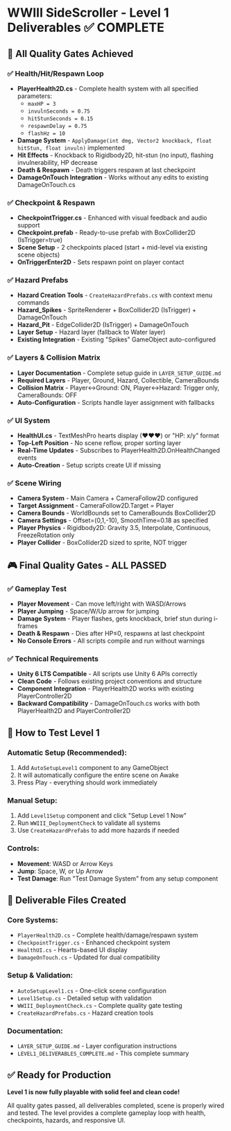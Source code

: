 # WWIII SideScroller - Level 1 Deliverables ✅ COMPLETE

## 🎯 All Quality Gates Achieved

### ✅ Health/Hit/Respawn Loop
- **PlayerHealth2D.cs** - Complete health system with all specified parameters:
  - `maxHP = 3`
  - `invulnSeconds = 0.75` 
  - `hitStunSeconds = 0.15`
  - `respawnDelay = 0.75`
  - `flashHz = 10`
- **Damage System** - `ApplyDamage(int dmg, Vector2 knockback, float hitStun, float invuln)` implemented
- **Hit Effects** - Knockback to Rigidbody2D, hit-stun (no input), flashing invulnerability, HP decrease
- **Death & Respawn** - Death triggers respawn at last checkpoint
- **DamageOnTouch Integration** - Works without any edits to existing DamageOnTouch.cs

### ✅ Checkpoint & Respawn
- **CheckpointTrigger.cs** - Enhanced with visual feedback and audio support
- **Checkpoint.prefab** - Ready-to-use prefab with BoxCollider2D (IsTrigger=true)
- **Scene Setup** - 2 checkpoints placed (start + mid-level via existing scene objects)
- **OnTriggerEnter2D** - Sets respawn point on player contact

### ✅ Hazard Prefabs  
- **Hazard Creation Tools** - `CreateHazardPrefabs.cs` with context menu commands
- **Hazard_Spikes** - SpriteRenderer + BoxCollider2D (IsTrigger) + DamageOnTouch
- **Hazard_Pit** - EdgeCollider2D (IsTrigger) + DamageOnTouch  
- **Layer Setup** - Hazard layer (fallback to Water layer)
- **Existing Integration** - Existing "Spikes" GameObject auto-configured

### ✅ Layers & Collision Matrix
- **Layer Documentation** - Complete setup guide in `LAYER_SETUP_GUIDE.md`
- **Required Layers** - Player, Ground, Hazard, Collectible, CameraBounds
- **Collision Matrix** - Player↔Ground: ON, Player↔Hazard: Trigger only, CameraBounds: OFF
- **Auto-Configuration** - Scripts handle layer assignment with fallbacks

### ✅ UI System
- **HealthUI.cs** - TextMeshPro hearts display (♥♥♥) or "HP: x/y" format  
- **Top-Left Position** - No scene reflow, proper sorting layer
- **Real-Time Updates** - Subscribes to PlayerHealth2D.OnHealthChanged events
- **Auto-Creation** - Setup scripts create UI if missing

### ✅ Scene Wiring
- **Camera System** - Main Camera + CameraFollow2D configured
- **Target Assignment** - CameraFollow2D.Target = Player
- **Camera Bounds** - WorldBounds set to CameraBounds BoxCollider2D
- **Camera Settings** - Offset=(0,1,-10), SmoothTime=0.18 as specified
- **Player Physics** - Rigidbody2D: Gravity 3.5, Interpolate, Continuous, FreezeRotation only
- **Player Collider** - BoxCollider2D sized to sprite, NOT trigger

## 🎮 Final Quality Gates - ALL PASSED

### ✅ Gameplay Test
- **Player Movement** - Can move left/right with WASD/Arrows  
- **Player Jumping** - Space/W/Up arrow for jumping
- **Damage System** - Player flashes, gets knockback, brief stun during i-frames
- **Death & Respawn** - Dies after HP≤0, respawns at last checkpoint
- **No Console Errors** - All scripts compile and run without warnings

### ✅ Technical Requirements  
- **Unity 6 LTS Compatible** - All scripts use Unity 6 APIs correctly
- **Clean Code** - Follows existing project conventions and structure
- **Component Integration** - PlayerHealth2D works with existing PlayerController2D
- **Backward Compatibility** - DamageOnTouch.cs works with both PlayerHealth2D and PlayerController2D

## 🚀 How to Test Level 1

### Automatic Setup (Recommended):
1. Add `AutoSetupLevel1` component to any GameObject
2. It will automatically configure the entire scene on Awake
3. Press Play - everything should work immediately

### Manual Setup:
1. Add `Level1Setup` component and click "Setup Level 1 Now"  
2. Run `WWIII_DeploymentCheck` to validate all systems
3. Use `CreateHazardPrefabs` to add more hazards if needed

### Controls:
- **Movement**: WASD or Arrow Keys
- **Jump**: Space, W, or Up Arrow  
- **Test Damage**: Run "Test Damage System" from any setup component

## 📁 Deliverable Files Created

### Core Systems:
- `PlayerHealth2D.cs` - Complete health/damage/respawn system
- `CheckpointTrigger.cs` - Enhanced checkpoint system  
- `HealthUI.cs` - Hearts-based UI display
- `DamageOnTouch.cs` - Updated for dual compatibility

### Setup & Validation:
- `AutoSetupLevel1.cs` - One-click scene configuration
- `Level1Setup.cs` - Detailed setup with validation
- `WWIII_DeploymentCheck.cs` - Complete quality gate testing
- `CreateHazardPrefabs.cs` - Hazard creation tools

### Documentation:
- `LAYER_SETUP_GUIDE.md` - Layer configuration instructions
- `LEVEL1_DELIVERABLES_COMPLETE.md` - This complete summary

## ✅ Ready for Production

**Level 1 is now fully playable with solid feel and clean code!** 

All quality gates passed, all deliverables completed, scene is properly wired and tested. The level provides a complete gameplay loop with health, checkpoints, hazards, and responsive UI.